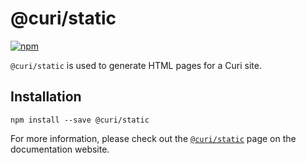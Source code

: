 # @curi/static

[![npm][badge]][npm-link]

[badge]: https://img.shields.io/npm/v/@curi/static.svg
[npm-link]: https://npmjs.com/package/@curi/static

`@curi/static` is used to generate HTML pages for a Curi site.

## Installation

```
npm install --save @curi/static
```

For more information, please check out the [`@curi/static`](https://curi.js.org/v2/@curi/static/) page on the documentation website.
